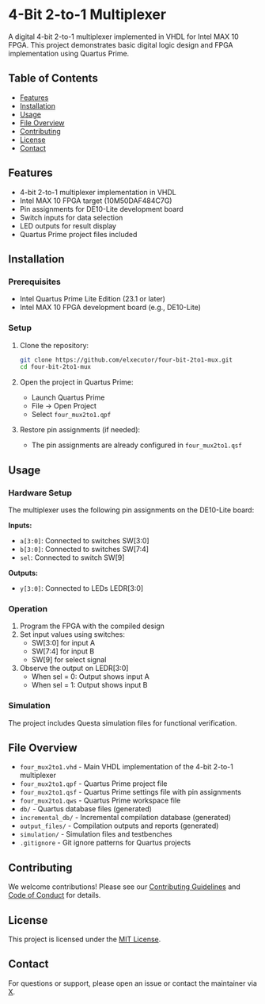
# 4-Bit 2-to-1 Multiplexer

A digital 4-bit 2-to-1 multiplexer implemented in VHDL for Intel MAX 10 FPGA. This project demonstrates basic digital logic design and FPGA implementation using Quartus Prime.

## Table of Contents
- [Features](#features)
- [Installation](#installation)
- [Usage](#usage)
- [File Overview](#file-overview)
- [Contributing](#contributing)
- [License](#license)
- [Contact](#contact)

## Features
- 4-bit 2-to-1 multiplexer implementation in VHDL
- Intel MAX 10 FPGA target (10M50DAF484C7G)
- Pin assignments for DE10-Lite development board
- Switch inputs for data selection
- LED outputs for result display
- Quartus Prime project files included

## Installation
### Prerequisites
- Intel Quartus Prime Lite Edition (23.1 or later)
- Intel MAX 10 FPGA development board (e.g., DE10-Lite)

### Setup
1. Clone the repository:
   ```bash
   git clone https://github.com/elxecutor/four-bit-2to1-mux.git
   cd four-bit-2to1-mux
   ```

2. Open the project in Quartus Prime:
   - Launch Quartus Prime
   - File → Open Project
   - Select `four_mux2to1.qpf`

3. Restore pin assignments (if needed):
   - The pin assignments are already configured in `four_mux2to1.qsf`

## Usage
### Hardware Setup
The multiplexer uses the following pin assignments on the DE10-Lite board:

**Inputs:**
- `a[3:0]`: Connected to switches SW[3:0]
- `b[3:0]`: Connected to switches SW[7:4]
- `sel`: Connected to switch SW[9]

**Outputs:**
- `y[3:0]`: Connected to LEDs LEDR[3:0]

### Operation
1. Program the FPGA with the compiled design
2. Set input values using switches:
   - SW[3:0] for input A
   - SW[7:4] for input B
   - SW[9] for select signal
3. Observe the output on LEDR[3:0]
   - When sel = 0: Output shows input A
   - When sel = 1: Output shows input B

### Simulation
The project includes Questa simulation files for functional verification.

## File Overview
- `four_mux2to1.vhd` - Main VHDL implementation of the 4-bit 2-to-1 multiplexer
- `four_mux2to1.qpf` - Quartus Prime project file
- `four_mux2to1.qsf` - Quartus Prime settings file with pin assignments
- `four_mux2to1.qws` - Quartus Prime workspace file
- `db/` - Quartus database files (generated)
- `incremental_db/` - Incremental compilation database (generated)
- `output_files/` - Compilation outputs and reports (generated)
- `simulation/` - Simulation files and testbenches
- `.gitignore` - Git ignore patterns for Quartus projects

## Contributing
We welcome contributions! Please see our [Contributing Guidelines](CONTRIBUTING.md) and [Code of Conduct](CODE_OF_CONDUCT.md) for details.

## License
This project is licensed under the [MIT License](LICENSE).

## Contact
For questions or support, please open an issue or contact the maintainer via [X](https://x.com/elxecutor/).
